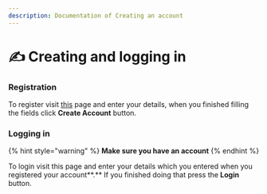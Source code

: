 ```yaml
---
description: Documentation of Creating an account
---
```


# ✍ Creating and logging in

### Registration

To register visit [this](https://panel.nitrohost.cf/auth/register) page and enter your details, when you finished filling the fields click **Create Account** button.

### **Logging in**

{% hint style="warning" %}
**Make sure you have an account**
{% endhint %}

To login visit this page and enter your details which you entered when you registered your account**.** If you finished doing that press the **Login** button.
